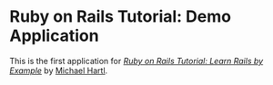 # Ruby on Rails Tutorial: Demo Application
This is the first application for
[*Ruby on Rails Tutorial: Learn Rails by Example*](http://railstutorial.org/)
by [Michael Hartl](http://michaelhartl.com/).
